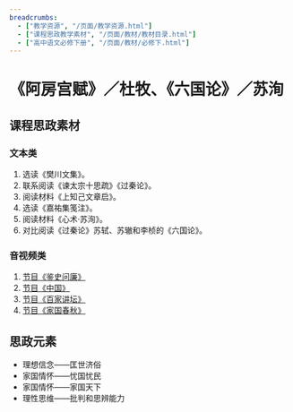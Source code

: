 ```yaml
---
breadcrumbs:
  - ["教学资源", "/页面/教学资源.html"]
  - ["课程思政教学素材", "/页面/教材/教材目录.html"]
  - ["高中语文必修下册", "/页面/教材/必修下.html"]
---
```


# 《阿房宫赋》／杜牧、《六国论》／苏洵

## 课程思政素材

### 文本类

1. 选读《樊川文集》。
2. 联系阅读《谏太宗十思疏》《过秦论》。
3. 阅读材料《上知己文章启》。
4. 选读《嘉祐集笺注》。
5. 阅读材料《心术·苏洵》。
6. 对比阅读《过秦论》苏轼、苏辙和李桢的《六国论》。

### 音视频类

1. [节目《鉴史问廉》](https://tv.cctv.com/2015/01/09/VIDE1420811474361296.shtml)
2. [节目《中国》](https://www.mgtv.com/b/410211/15592572.html?fpa=2200&fpos=&lastp=ch_doc)
3. [节目《百家讲坛》](https://tv.cctv.com/2012/11/12/VIDE1355218010176402.shtml)
4. [节目《家国春秋》](http://tv.cctv.com/2019/10/06/VIDATR5UUtPXczL3uc1J5unl191006.shtml)

## 思政元素

- 理想信念——匡世济俗
- 家国情怀——忧国忧民
- 家国情怀——家国天下
- 理性思维——批判和思辨能力

